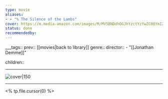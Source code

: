 ```yaml
---
type: movie
aliases:
- - "% The Silence of the Lambs"
cover: https://m.media-amazon.com/images/M/MV5BNDdhOGJhYzctYzYwZC00YmI2LWI0MjctYjg4ODdlMDExYjBlXkEyXkFqcGc@._V1_SX300.jpg
status: done
recommendedby:
---
```

___tags:: prev:: [[movies|back to library]]
genre::
director::  - "[[Jonathan Demme]]"
 
children::
___
![cover|150](https://m.media-amazon.com/images/M/MV5BNDdhOGJhYzctYzYwZC00YmI2LWI0MjctYjg4ODdlMDExYjBlXkEyXkFqcGc@._V1_SX300.jpg)
___
<% tp.file.cursor(0) %>
